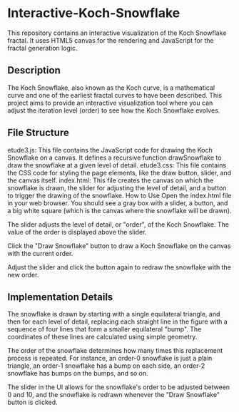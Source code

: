 # Interactive-Koch-Snowflake
This repository contains an interactive visualization of the Koch Snowflake fractal. It uses HTML5 canvas for the rendering and JavaScript for the fractal generation logic.

## Description
The Koch Snowflake, also known as the Koch curve, is a mathematical curve and one of the earliest fractal curves to have been described. This project aims to provide an interactive visualization tool where you can adjust the iteration level (order) to see how the Koch Snowflake evolves.

## File Structure
etude3.js: This file contains the JavaScript code for drawing the Koch Snowflake on a canvas. It defines a recursive function drawSnowflake to draw the snowflake at a given level of detail.
etude3.css: This file contains the CSS code for styling the page elements, like the draw button, slider, and the canvas itself.
index.html: This file creates the canvas on which the snowflake is drawn, the slider for adjusting the level of detail, and a button to trigger the drawing of the snowflake.
How to Use
Open the index.html file in your web browser. You should see a gray box with a slider, a button, and a big white square (which is the canvas where the snowflake will be drawn).

The slider adjusts the level of detail, or "order", of the Koch Snowflake. The value of the order is displayed above the slider.

Click the "Draw Snowflake" button to draw a Koch Snowflake on the canvas with the current order.

Adjust the slider and click the button again to redraw the snowflake with the new order.

## Implementation Details
The snowflake is drawn by starting with a single equilateral triangle, and then for each level of detail, replacing each straight line in the figure with a sequence of four lines that form a smaller equilateral "bump". The coordinates of these lines are calculated using simple geometry.

The order of the snowflake determines how many times this replacement process is repeated. For instance, an order-0 snowflake is just a plain triangle, an order-1 snowflake has a bump on each side, an order-2 snowflake has bumps on the bumps, and so on.

The slider in the UI allows for the snowflake's order to be adjusted between 0 and 10, and the snowflake is redrawn whenever the "Draw Snowflake" button is clicked.
